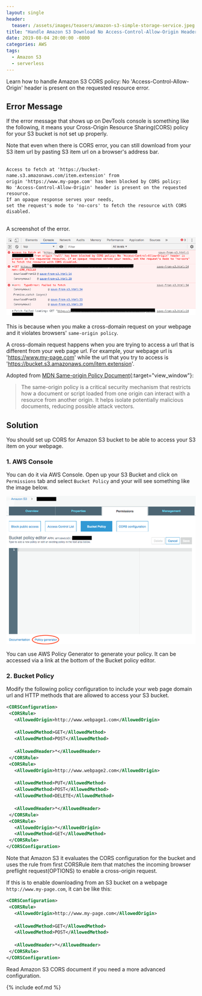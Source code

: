 ```yaml
---
layout: single
header:
  teaser: /assets/images/teasers/amazon-s3-simple-storage-service.jpeg
title: "Handle Amazon S3 Download No Access-Control-Allow-Origin Header(CORS) Error"
date: 2019-08-04 20:00:00 -0800
categories: AWS
tags:
  - Amazon S3
  - serverless
--- 
```

Learn how to handle Amazon S3 CORS policy: No 'Access-Control-Allow-Origin' header is present on the requested resource error.

## Error Message
If the error message that shows up on DevTools console is something like the following, it means your Cross-Origin Resource Sharing(CORS) policy for your S3 bucket is not set up properly.  

Note that even when there is CORS error, you can still download from your S3 item url by pasting S3 item url on a browser's address bar.  

<pre class='code'><code>
Access to fetch at 'https://bucket-name.s3.amazonaws.com/item.extension' from 
origin 'https://www.my-page.com' has been blocked by CORS policy: 
No 'Access-Control-Allow-Origin' header is present on the requested resource. 
If an opaque response serves your needs, 
set the request's mode to 'no-cors' to fetch the resource with CORS disabled.

</code></pre>

A screenshot of the error.  

![Screenshot of No 'Access-Control-Allow-Origin' Header Error](/assets/images/2019-08-04-handle-amazon-s3-no-access-control-allow-origin-header-cors-error/download-from-amazon-s3-no-access-control-allow-origin-header-error.png)

This is because when you make a cross-domain request on your webpage and it violates browsers' `same-origin policy`. 

A cross-domain request happens when you are trying to access a url that is different from your web page url. For example, your webpage url is 'https://www.my-page.com' while the url that you try to access is 'https://bucket.s3.amazonaws.com/item.extension'.  

Adopted from [MDN Same-origin Policy Document](https://developer.mozilla.org/en-US/docs/Web/Security/Same-origin_policy){:target="view_window"}: 

> The same-origin policy is a critical security mechanism that restricts how a document or script loaded from one origin can interact with a resource from another origin. It helps isolate potentially malicious documents, reducing possible attack vectors.

## Solution
You should set up CORS for Amazon S3 bucket to be able to access your S3 item on your webpage.  

### 1. AWS Console
You can do it via AWS Console. Open up your S3 Bucket and click on `Permissions` tab and select `Bucket Policy` and your will see something like the image below.  

![Amazon S3 Bucket Policy Editor](/assets/images/2019-08-04-handle-amazon-s3-no-access-control-allow-origin-header-cors-error/amazon-s3-bucket-policy-editor.png)

You can use AWS Policy Generator to generate your policy. It can be accessed via a link at the bottom of the Bucket policy editor.  

### 2. Bucket Policy
Modify the following policy configuration to include your web page domain url and HTTP methods that are allowed to access your S3 bucket. 

```xml
<CORSConfiguration>
 <CORSRule>
   <AllowedOrigin>http://www.webpage1.com</AllowedOrigin>

   <AllowedMethod>GET</AllowedMethod>
   <AllowedMethod>POST</AllowedMethod>

   <AllowedHeader>*</AllowedHeader>
 </CORSRule>
 <CORSRule>
   <AllowedOrigin>http://www.webpage2.com</AllowedOrigin>

   <AllowedMethod>PUT</AllowedMethod>
   <AllowedMethod>POST</AllowedMethod>
   <AllowedMethod>DELETE</AllowedMethod>

   <AllowedHeader>*</AllowedHeader>
 </CORSRule>
 <CORSRule>
   <AllowedOrigin>*</AllowedOrigin>
   <AllowedMethod>GET</AllowedMethod>
 </CORSRule>
</CORSConfiguration>
```

Note that Amazon S3 it evaluates the CORS configuration for the bucket and uses the rule from first CORSRule item that matches the incoming browser preflight request(OPTIONS) to enable a cross-origin request.

If this is to enable downloading from an S3 bucket on a webpage `http://www.my-page.com`, it can be like this:

```xml
<CORSConfiguration>
 <CORSRule>
   <AllowedOrigin>http://www.my-page.com</AllowedOrigin>

   <AllowedMethod>GET</AllowedMethod>
   <AllowedMethod>POST</AllowedMethod>

   <AllowedHeader>*</AllowedHeader>
 </CORSRule>
</CORSConfiguration>
```

Read Amazon S3 CORS document if you need a more advanced configuration. 

{% include eof.md %}